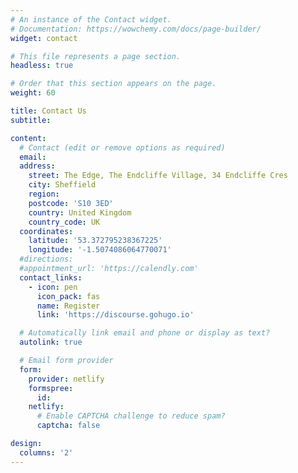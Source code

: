 ```yaml
---
# An instance of the Contact widget.
# Documentation: https://wowchemy.com/docs/page-builder/
widget: contact

# This file represents a page section.
headless: true

# Order that this section appears on the page.
weight: 60

title: Contact Us
subtitle:

content:
  # Contact (edit or remove options as required)
  email: 
  address:
    street: The Edge, The Endcliffe Village, 34 Endcliffe Cres
    city: Sheffield
    region:
    postcode: 'S10 3ED'
    country: United Kingdom
    country_code: UK
  coordinates:
    latitude: '53.372795238367225'
    longitude: '-1.5074086064770071'
  #directions:
  #appointment_url: 'https://calendly.com'
  contact_links:
    - icon: pen
      icon_pack: fas
      name: Register
      link: 'https://discourse.gohugo.io'

  # Automatically link email and phone or display as text?
  autolink: true

  # Email form provider
  form:
    provider: netlify
    formspree:
      id:
    netlify:
      # Enable CAPTCHA challenge to reduce spam?
      captcha: false

design:
  columns: '2'
---
```



